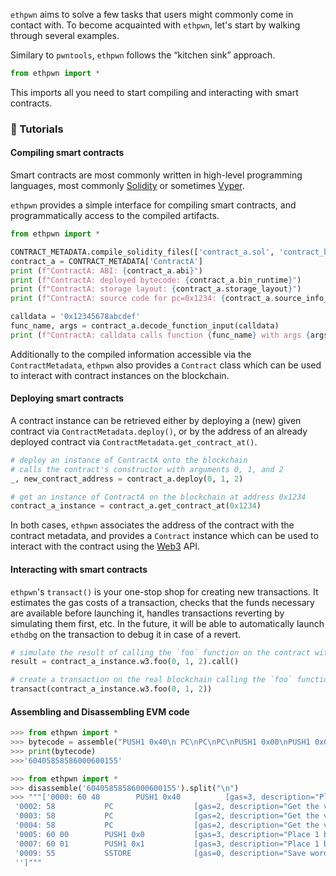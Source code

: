 
`ethpwn` aims to solve a few tasks that users might commonly come in contact with. 
To become acquainted with `ethpwn`, let's start by walking through several examples.

Similary to `pwntools`, `ethpwn` follows the “kitchen sink” approach.

```python
from ethpwn import *
```

This imports all you need to start compiling and interacting with smart contracts.

### 🐥 Tutorials

#### Compiling smart contracts

Smart contracts are most commonly written in high-level programming languages, most commonly [Solidity](https://soliditylang.org/) or sometimes [Vyper](https://vyper.readthedocs.io/en/stable/).

`ethpwn` provides a simple interface for compiling smart contracts, and programmatically access to the compiled artifacts.

```python
from ethpwn import *

CONTRACT_METADATA.compile_solidity_files(['contract_a.sol', 'contract_b.sol'])
contract_a = CONTRACT_METADATA['ContractA']
print (f"ContractA: ABI: {contract_a.abi}")
print (f"ContractA: deployed bytecode: {contract_a.bin_runtime}")
print (f"ContractA: storage layout: {contract_a.storage_layout}")
print (f"ContractA: source code for pc=0x1234: {contract_a.source_info_for_pc(0x1234)}")

calldata = '0x12345678abcdef'
func_name, args = contract_a.decode_function_input(calldata)
print (f"ContractA: calldata calls function {func_name} with args {args}")
```

Additionally to the compiled information accessible via the `ContractMetadata`, `ethpwn` also provides a `Contract` class which can be used to interact with contract instances on the blockchain.

#### Deploying smart contracts

A contract instance can be retrieved either by deploying a (new) given contract via `ContractMetadata.deploy()`, or by the address of an already deployed contract via `ContractMetadata.get_contract_at()`.

```python
# deploy an instance of ContractA onto the blockchain
# calls the contract's constructor with arguments 0, 1, and 2
_, new_contract_address = contract_a.deploy(0, 1, 2)

# get an instance of ContractA on the blockchain at address 0x1234
contract_a_instance = contract_a.get_contract_at(0x1234)
```

In both cases, `ethpwn` associates the address of the contract with the contract metadata, and provides a `Contract` instance which can be used to interact with the contract using the [Web3](https://web3py.readthedocs.io/en/stable/) API.

#### Interacting with smart contracts

`ethpwn`'s `transact()` is your one-stop shop for creating new transactions.
It estimates the gas costs of a transaction, checks that the funds necessary are available before launching it,
handles transactions reverting by simulating them first, etc.
In the future, it will be able to automatically launch `ethdbg` on the transaction to debug it in case of a revert.

```python
# simulate the result of calling the `foo` function on the contract with arguments 0, 1, and 2
result = contract_a_instance.w3.foo(0, 1, 2).call()

# create a transaction on the real blockchain calling the `foo` function on the contract with arguments 0, 1, and 2
transact(contract_a_instance.w3.foo(0, 1, 2))
```

#### Assembling and Disassembling EVM code

```python
>>> from ethpwn import *
>>> bytecode = assemble("PUSH1 0x40\n PC\nPC\nPC\nPUSH1 0x00\nPUSH1 0x01\n SSTORE\n")
>>> print(bytecode) 
>>>'60405858586000600155'
```

```python
>>> from ethpwn import *
>>> disassemble('60405858586000600155').split("\n")
>>> """['0000: 60 40        PUSH1 0x40          [gas=3, description="Place 1 byte item on stack."]',
 '0002: 58           PC                  [gas=2, description="Get the value of the program counter prior to the increment."]',
 '0003: 58           PC                  [gas=2, description="Get the value of the program counter prior to the increment."]',
 '0004: 58           PC                  [gas=2, description="Get the value of the program counter prior to the increment."]',
 '0005: 60 00        PUSH1 0x0           [gas=3, description="Place 1 byte item on stack."]',
 '0007: 60 01        PUSH1 0x1           [gas=3, description="Place 1 byte item on stack."]',
 '0009: 55           SSTORE              [gas=0, description="Save word to storage."]',
 '']"""
 ```